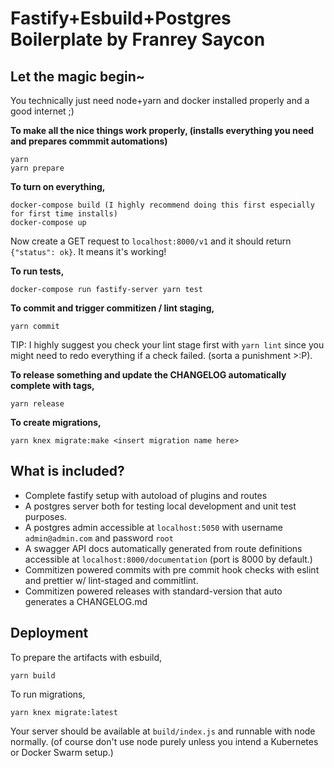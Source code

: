 # Fastify+Esbuild+Postgres Boilerplate by Franrey Saycon

## Let the magic begin~
You technically just need node+yarn and docker installed properly and a good internet ;)

**To make all the nice things work properly, (installs everything you need and prepares commmit automations)**
```
yarn
yarn prepare
```

**To turn on everything,**
```
docker-compose build (I highly recommend doing this first especially for first time installs)
docker-compose up
```

Now create a GET request to `localhost:8000/v1` and it should return `{"status": ok}`. It means it's working!

**To run tests,**
```
docker-compose run fastify-server yarn test
```

**To commit and trigger commitizen / lint staging,**
```
yarn commit
```
TIP: I highly suggest you check your lint stage first with `yarn lint` since you might need to redo everything if a check failed. (sorta a punishment >:P).

**To release something and update the CHANGELOG automatically complete with tags,**
```
yarn release
```

**To create migrations,**
```
yarn knex migrate:make <insert migration name here>
```

## What is included?
- Complete fastify setup with autoload of plugins and routes
- A postgres server both for testing local development and unit test purposes.
- A postgres admin accessible at `localhost:5050` with username `admin@admin.com` and password  `root`
- A swagger API docs automatically generated from route definitions accessible at `localhost:8000/documentation` (port is 8000 by default.)
- Commitizen powered commits with pre commit hook checks with eslint and prettier w/ lint-staged and commitlint.
- Commitizen powered releases with standard-version that auto generates a CHANGELOG.md


## Deployment
To prepare the artifacts with esbuild,
```
yarn build
```

To run migrations,
```
yarn knex migrate:latest
```

Your server should be available at `build/index.js` and runnable with node normally. (of course don't use node purely unless you intend a Kubernetes or Docker Swarm setup.)
